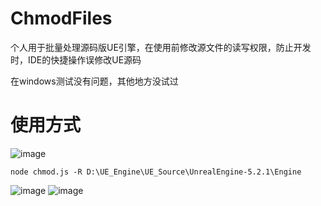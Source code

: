 # ChmodFiles
个人用于批量处理源码版UE引擎，在使用前修改源文件的读写权限，防止开发时，IDE的快捷操作误修改UE源码

在windows测试没有问题，其他地方没试过

# 使用方式
![image](https://github.com/user-attachments/assets/26b635fd-10af-463f-96a7-1741dde1b32f)

`node chmod.js -R D:\UE_Engine\UE_Source\UnrealEngine-5.2.1\Engine`

![image](https://github.com/user-attachments/assets/432e38a4-eda8-4791-a575-4af7072bda5e)
![image](https://github.com/user-attachments/assets/16a0cfca-153e-4971-a9c1-c6124727bc48)
